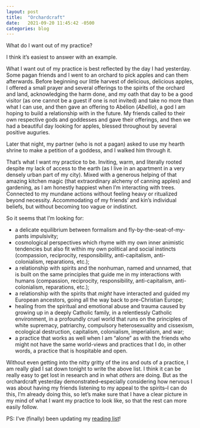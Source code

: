 ```yaml
---
layout: post
title:  "Orchardcraft"
date:   2021-09-20 11:45:42 -0500
categories: blog
---
```


What do I want out of my practice?

I think it’s easiest to answer with an example. 

What I want out of my practice is best reflected by the day I had yesterday. Some pagan friends and I went to an orchard to pick apples and can them afterwards. Before beginning our little harvest of delicious, delicious apples, I offered a small prayer and several offerings to the spirits of the orchard and land, acknowledging the harm done, and my oath that day to be a good visitor (as one cannot be a guest if one is not invited) and take no more than what I can use, and then gave an offering to Abélion (_Abellio_), a god I am hoping to build a relationship with in the future. My friends called to their own respective gods and goddesses and gave their offerings, and then we had a beautiful day looking for apples, blessed throughout by several positive auguries.

Later that night, my partner (who is not a pagan) asked to use my hearth shrine to make a petition of a goddess, and I walked him through it.

That’s what I want my practice to be. Inviting, warm, and literally rooted despite my lack of access to the earth (as I live in an apartment in a very densely urban part of my city). Mixed with a generous helping of that amazing kitchen magic (that extraordinary alchemy of canning apples) and gardening, as I am honestly happiest when I’m interacting with trees. Connected to my mundane actions without feeling heavy or ritualized beyond necessity. Accommodating of my friends’ and kin’s individual beliefs, but without becoming too vague or indistinct.

So it seems that I’m looking for:

- a delicate equilibrium between formalism and fly-by-the-seat-of-my-pants impulsivity;
- cosmological perspectives which rhyme with my own inner animistic tendencies but also fit within my own political and social instincts (compassion, reciprocity, responsibility, anti-capitalism, anti-colonialism, reparations, etc.);
- a relationship with spirits and the nonhuman, named and unnamed, that is built on the same principles that guide me in my interactions with humans (compassion, reciprocity, responsibility, anti-capitalism, anti-colonialism, reparations, etc.);
- a relationship with the spirits that _might_ have interacted and guided my European ancestors, going all the way back to pre-Christian Europe;
- healing from the spiritual and emotional abuse and trauma caused by growing up in a deeply Catholic family, in a relentlessly Catholic environment, in a profoundly cruel world that runs on the principles of white supremacy, patriarchy, compulsory heterosexuality and cissexism, ecological destruction, capitalism, colonialism, imperialism, and war;
- a practice that works as well when I am “alone” as with the friends who might not have the same world-views and practices that I do, in other words, a practice that is hospitable and open.

Without even getting into the nitty gritty of the ins and outs of a practice, I am really glad I sat down tonight to write the above list. I think it can be really easy to get lost in research and in what _others_ are doing. But as the orchardcraft yesterday demonstrated–especially considering how nervous I was about having my friends listening to my appeal to the spirits–I can do this, I’m already doing this, so let’s make sure that I have a clear picture in my mind of what I want my practice to look like, so that the rest can more easily follow.

PS: I’ve (finally) been updating my [reading list](/bookhoard/)!
